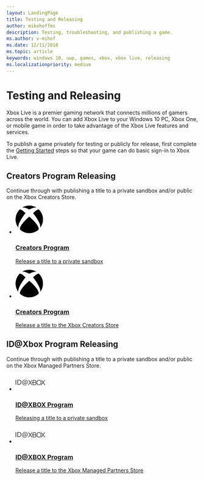 ```yaml
---
layout: LandingPage
title: Testing and Releasing
author: mikehoffms
description: Testing, troubleshooting, and publishing a game.
ms.author: v-mihof
ms.date: 12/11/2018
ms.topic: article
keywords: windows 10, uwp, games, xbox, xbox live, releasing
ms.localizationpriority: medium
---
```


<h1>Testing and Releasing</h1>

<p>
  Xbox Live is a premier gaming network that connects millions of gamers across the world.
  You can add Xbox Live to your Windows 10 PC, Xbox One, or mobile game in order to take advantage of the Xbox Live features and services.
</p>
<p>
  To publish a game privately for testing or publicly for release, first complete the <a href="../get-started/index.md">Getting Started</a> steps so that your game can do basic sign-in to Xbox Live.
</p>


<h2>Creators Program Releasing</h2>

<p>Continue through with publishing a title to a private sandbox and/or public on the Xbox Creators Store.</p>

<ul class="cardsY panelContent cols cols2">
    <li>
        <a href="/gaming/xbox-live/get-started-with-creators/create-and-test-a-new-creators-title">
            <div class="cardSize">
                <div class="cardPadding">
                    <div class="card">
                        <div class="cardImageOuter">
                            <div class="cardImage">
                                <img src="../images/getting_started/xboxicon1.svg" alt="Xbox Icon" />
                            </div>
                        </div>
                        <div class="cardText">
                            <h3>Creators Program</h3>
                            <p>Release a title to a private sandbox</p>
                        </div>
                    </div>
                </div>
            </div>
        </a>
    </li>
    <li>
        <a href="https://docs.microsoft.com/en-us/legal/windows/agreements/store-policies">
            <div class="cardSize">
                <div class="cardPadding">
                    <div class="card">
                        <div class="cardImageOuter">
                            <div class="cardImage">
                                <img src="../images/getting_started/xboxicon1.svg" alt="Xbox Icon" />
                            </div>
                        </div>
                        <div class="cardText">
                            <h3>Creators Program</h3>
                            <p>Release a title to the Xbox Creators Store</p>
                        </div>
                    </div>
                </div>
            </div>
        </a>
    </li>
</ul>


<h2>ID@Xbox Program Releasing</h2>

<p>Continue through with publishing a title to a private sandbox and/or public on the Xbox Managed Partners Store.</p>

<ul class="cardsY panelContent cols cols2">
    <li>
        <a href="/gaming/xbox-live/get-started-with-partner/get-started-with-xbox-live-partner">
            <div class="cardSize">
                <div class="cardPadding">
                    <div class="card">
                        <div class="cardImageOuter">
                            <div class="cardImage">
                                <img src="../images/getting_started/ID@XBOXicon.svg" alt="ID@XBOX Program" />
                            </div>
                        </div>
                        <div class="cardText">
                            <h3>ID@XBOX Program</h3>
                            <p>Releasing a title to a private sandbox</p>
                        </div>
                    </div>
                </div>
            </div>
        </a>
    </li>
    <li>
        <a href="https://docs.microsoft.com/en-us/windows/uwp/publish/">
            <div class="cardSize">
                <div class="cardPadding">
                    <div class="card">
                        <div class="cardImageOuter">
                            <div class="cardImage">
                                <img src="../images/getting_started/ID@XBOXicon.svg" alt="ID@XBOX Program" />
                            </div>
                        </div>
                        <div class="cardText">
                            <h3>ID@XBOX Program</h3>
                            <p>Release a title to the Xbox Managed Partners Store</p>
                        </div>
                    </div>
                </div>
            </div>
        </a>
    </li>
</ul>
